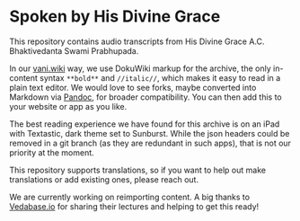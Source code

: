 # Spoken by His Divine Grace

This repository contains audio transcripts from His Divine Grace A.C. Bhaktivedanta Swami Prabhupada.

In our [vani.wiki](https://vani.wiki) way, we use DokuWiki markup for the archive, the only in-content syntax `**bold**` and `//italic//`, which makes it easy to read in a plain text editor. We would love to see forks, maybe converted into Markdown via [Pandoc](https://pandoc.org), for broader compatibility. You can then add this to your website or app as you like.

The best reading experience we have found for this archive is on an iPad with Textastic, dark theme set to Sunburst. While the json headers could be removed in a git branch (as they are redundant in such apps), that is not our priority at the moment.

This repository supports translations, so if you want to help out make translations or add existing ones, please reach out.

We are currently working on reimporting content. A big thanks to [Vedabase.io](https://vedabase.io) for sharing their lectures and helping to get this ready!
